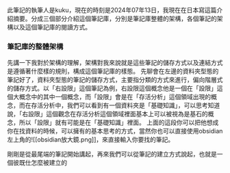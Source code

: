 此筆記的執筆人是kuku，現在的時刻是2024年07年13日，我現在在日本寫這篇介紹摘要。分成三個部分介紹這個筆記庫，分別是筆記庫整體的架構，各個筆記的架構以及這個筆記庫的閱讀方式。

### 筆記庫的整體架構
先講一下我對於架構的理解，架構對我來說就是這些筆記的儲存方式以及連結方式是遵循著什麼樣的規則，構成這個筆記庫的樣態。
先聊會在左邊的資料夾型態的筆記好了，資料夾型態的筆記的儲存方式，主要指分類的方式來進行，偏向階層式的儲存方式。以「右設限」這個筆記為例，右設限這個概念他是一個在「設限」這個大概念中的其中一個概念，而「設限」會是在「存活分析」這個領域出現的概念，而在存活分析中，我們可以看到有一個資料夾是「基礎知識」，可以思考知道說，「右設限」這個觀念在存活分析這個領域裡面基本上可以被視為是基石的概念，所以「設限」就有可能是在「基礎知識」裡面。
上面的這段你可以把他想成你在找資料的時候，可以擁有的基本思考的方式，當然你也可以直接使用obsidian左上角的![[obsidian放大鏡.png]]，來直接輸入你要找的筆記。

剛剛是從最尾端的筆記開始講起，再來我們可以從筆記的建立方式說起，也就是一個彼既仕怎麼被建立的
